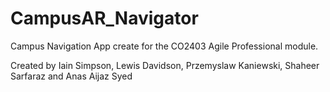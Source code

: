# CampusAR_Navigator
Campus Navigation App create for the CO2403 Agile Professional module.

Created by Iain Simpson, Lewis Davidson, Przemyslaw Kaniewski, Shaheer Sarfaraz and Anas Aijaz Syed
